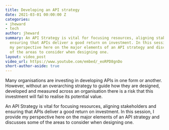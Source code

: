```yaml
---
title: Developing an API strategy
date: 2021-03-01 00:00:00 Z
categories:
- jheward
- tech
author: jheward
summary: An API Strategy is vital for focusing resources, aligning stakeholders and
  ensuring that APIs deliver a good return on investment. In this session, I provide
  my perspective here on the major elements of an API strategy and discusses some
  of the areas to consider when designing one.
layout: video_post
video_url: https://www.youtube.com/embed/_eoRPD8gnDo
short-author-aside: true
---
```


Many organisations are investing in developing APIs in one form or another. However, without an overarching strategy to guide how they are designed, developed and measured across an organisation there is a risk that this investment will fail to realise its potential value.

An API Strategy is vital for focusing resources, aligning stakeholders and ensuring that APIs deliver a good return on investment. In this session, I provide my perspective here on the major elements of an API strategy and discusses some of the areas to consider when designing one.
